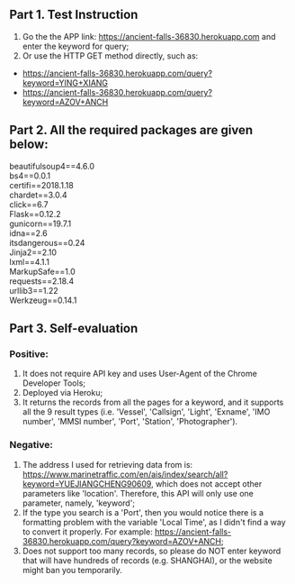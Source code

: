 ## Part 1. Test Instruction

1. Go the the APP link: https://ancient-falls-36830.herokuapp.com and enter the keyword for query;
2. Or use the HTTP GET method directly, such as:
* https://ancient-falls-36830.herokuapp.com/query?keyword=YING+XIANG
* https://ancient-falls-36830.herokuapp.com/query?keyword=AZOV+ANCH

## Part 2. All the required packages are given below:

beautifulsoup4==4.6.0  
bs4==0.0.1  
certifi==2018.1.18  
chardet==3.0.4    
click==6.7  
Flask==0.12.2  
gunicorn==19.7.1  
idna==2.6  
itsdangerous==0.24  
Jinja2==2.10  
lxml==4.1.1  
MarkupSafe==1.0  
requests==2.18.4  
urllib3==1.22  
Werkzeug==0.14.1

## Part 3. Self-evaluation

### Positive:
1. It does not require API key and uses User-Agent of the Chrome Developer Tools;
2. Deployed via Heroku;
3. It returns the records from all the pages for a keyword, and it supports all the 9 result types (i.e. 'Vessel', 'Callsign', 'Light', 'Exname', 'IMO number', 'MMSI number', 'Port', 'Station', 'Photographer').

### Negative:

1. The address I used for retrieving data from is: https://www.marinetraffic.com/en/ais/index/search/all?keyword=YUEJIANGCHENG90609, which does not accept other parameters like 'location'. Therefore, this API will only use one parameter, namely, 'keyword';
2. If the type you search is a 'Port', then you would notice there is a formatting problem with the variable 'Local Time', as I didn't find a way to convert it properly. For example: https://ancient-falls-36830.herokuapp.com/query?keyword=AZOV+ANCH;
3. Does not support too many records, so please do NOT enter keyword that will have hundreds of records (e.g. SHANGHAI), or the website might ban you temporarily.


